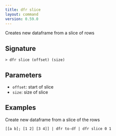 ```yaml
---
title: dfr slice
layout: command
version: 0.59.0
---
```


Creates new dataframe from a slice of rows

## Signature

```> dfr slice (offset) (size)```

## Parameters

 -  `offset`: start of slice
 -  `size`: size of slice

## Examples

Create new dataframe from a slice of the rows
```shell
[[a b]; [1 2] [3 4]] | dfr to-df | dfr slice 0 1
```

